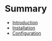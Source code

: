 # Summary

* [Introduction](README.md)
* [Installation](installation.md)
* [Configuration](configuration.md)
